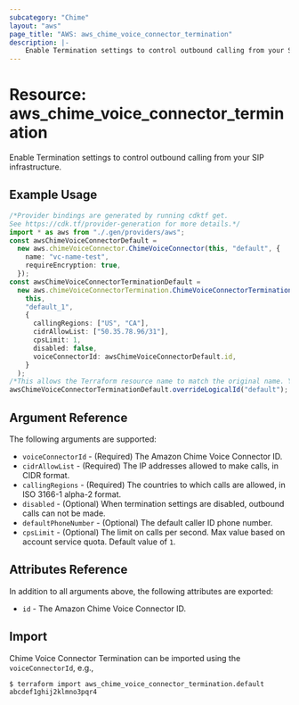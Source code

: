 ```yaml
---
subcategory: "Chime"
layout: "aws"
page_title: "AWS: aws_chime_voice_connector_termination"
description: |-
    Enable Termination settings to control outbound calling from your SIP infrastructure.
---
```


# Resource: aws\_chime\_voice\_connector\_termination

Enable Termination settings to control outbound calling from your SIP infrastructure.

## Example Usage

```typescript
/*Provider bindings are generated by running cdktf get.
See https://cdk.tf/provider-generation for more details.*/
import * as aws from "./.gen/providers/aws";
const awsChimeVoiceConnectorDefault =
  new aws.chimeVoiceConnector.ChimeVoiceConnector(this, "default", {
    name: "vc-name-test",
    requireEncryption: true,
  });
const awsChimeVoiceConnectorTerminationDefault =
  new aws.chimeVoiceConnectorTermination.ChimeVoiceConnectorTermination(
    this,
    "default_1",
    {
      callingRegions: ["US", "CA"],
      cidrAllowList: ["50.35.78.96/31"],
      cpsLimit: 1,
      disabled: false,
      voiceConnectorId: awsChimeVoiceConnectorDefault.id,
    }
  );
/*This allows the Terraform resource name to match the original name. You can remove the call if you don't need them to match.*/
awsChimeVoiceConnectorTerminationDefault.overrideLogicalId("default");

```

## Argument Reference

The following arguments are supported:

* `voiceConnectorId` - (Required) The Amazon Chime Voice Connector ID.
* `cidrAllowList` - (Required) The IP addresses allowed to make calls, in CIDR format.
* `callingRegions` - (Required) The countries to which calls are allowed, in ISO 3166-1 alpha-2 format.
* `disabled` - (Optional) When termination settings are disabled, outbound calls can not be made.
* `defaultPhoneNumber` - (Optional) The default caller ID phone number.
* `cpsLimit` - (Optional) The limit on calls per second. Max value based on account service quota. Default value of `1`.

## Attributes Reference

In addition to all arguments above, the following attributes are exported:

* `id` - The Amazon Chime Voice Connector ID.

## Import

Chime Voice Connector Termination can be imported using the `voiceConnectorId`, e.g.,

```console
$ terraform import aws_chime_voice_connector_termination.default abcdef1ghij2klmno3pqr4
```
